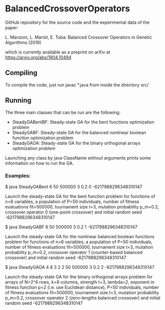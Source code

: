 # BalancedCrossoverOperators

GitHub repository for the source code and the experimental data of the paper:

L. Manzoni, L. Mariot, E. Tuba: Balanced Crossover Operators in Genetic Algorithms (2019)

which is currently available as a preprint on arXiv at <https://arxiv.org/abs/1904.10494>

Compiling
---------
To compile the code, just run javac *.java from inside the directory src/

Running
-------
The three main classes that can be run are the following:

* SteadyGABentBF:      Steady-state GA for the bent functions optimization problem
* SteadyGABF:	       Steady-state GA for the balanced nonlinear boolean function optimization problem
* SteadyGAOA:	       Steady-state GA for the binary orthogonal arrays optimization problem

Launching any class by java ClassName without arguments prints some information on how to run the GA.

### Examples:

$ java SteadyGABent 6 50 500000 3 0.2 0 -6217988296348310147

Launch the steady-state GA for the bent function problem for functions of n=6 variables, a population of
P=50 individuals, number of fitness evaluations fit=500000, tournament size t=3, mutation probability
p_m=0.2, crossover operator 0 (one-point crossover) and initial random seed -6217988296348310147

$ java SteadyGABF 6 50 500000 3 0.2 1 -6217988296348310147

Launch the steady-state GA for the nonlinear balanced boolean functions problem for functions of n=6
variables, a population of P=50 individuals, number of fitness evaluations fit=500000, tournament size
t=3, mutation probability p_m=0.2, crossover operator 1 (counter-based balanced crossover) and initial
random seed -6217988296348310147

$ java SteadyGAOA 4 8 3 2 2 50 500000 3 0.2 2 -6217988296348310147

Launch the steady-state GA for the binary orthogonal arrays problem for arrays of N=2^4 rows, k=8 columns,
strength t=3, lambda=2, exponent in fitness function p=2 (i.e. use Euclidean distance), P=50 individuals,
number of fitness evaluations fit=500000, tournament size t=3, mutation probability p_m=0.2, crossover
operator 2 (zero-lengths balanced crossover) and initial random seed -6217988296348310147
